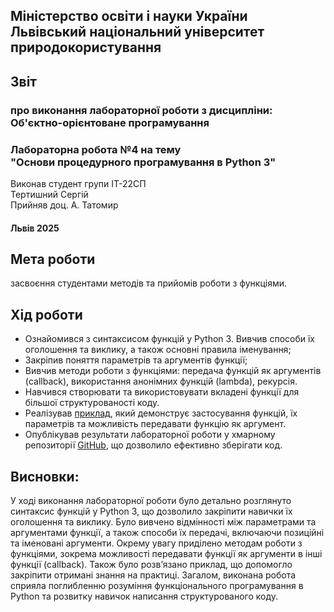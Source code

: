 ## Міністерство освіти і науки України  Львівський національний університет природокористування
## Звіт 
### про виконання лабораторної роботи з дисципліни: <br> Об'єктно-орієнтоване програмування 
### Лабораторна робота №4 на тему <br> "Основи процедурного програмування в Python 3"
Виконав студент групи ІТ-22СП <br> Тертишний Сергій
<br> Прийняв доц. А. Татомир

#### Львів 2025

## Мета роботи 
засвоєння студентами методів та прийомів роботи з функціями.


## Хід роботи
- Ознайомився з синтаксисом функцій у Python 3. Вивчив способи їх оголошення та виклику, а також основні правила іменування;
- Закріпив поняття параметрів та аргументів функції;
- Вивчив методи роботи з функціями: передача функцій як аргументів (callback), використання анонімних функцій (lambda), рекурсія.
- Навчився створювати та використовувати вкладені функції для більшої структурованості коду.
- Реалізував [приклад](.functions.py), який демонструє застосування функцій, їх параметрів та можливість передавати функцію як аргумент.
- Опублікував результати лабораторної роботи у хмарному репозиторії [GitHub](https://github.com/xsp1ke83/oop-it-2025/tree/master/TertishniySergii), що дозволило ефективно зберігати код.


## Висновки: 
У ході виконання лабораторної роботи було детально розглянуто синтаксис функцій у Python 3, що дозволило закріпити навички їх оголошення та виклику. Було вивчено відмінності між параметрами та аргументами функції, а також способи їх передачі, включаючи позиційні та іменовані аргументи.
Окрему увагу приділено методам роботи з функціями, зокрема можливості передавати функції як аргументи в інші функції (callback). 
Також було розв’язано приклад, що допомогло закріпити отримані знання на практиці. Загалом, виконана робота сприяла поглибленню розуміння функціонального програмування в Python та розвитку навичок написання структурованого коду.